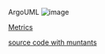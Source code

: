 ArgoUML
![image](https://raw.githubusercontent.com/test4cc/vamos2020/master/featureModel/ArgoUML.JPG)

 [Metrics](https://github.com/test4cc/vamos2020/blob/master/metrics/Vending.csv)
 
 [source code with muntants](https://github.com/test4cc/vamos2020/tree/master/dataset_with_mutant/vending)
